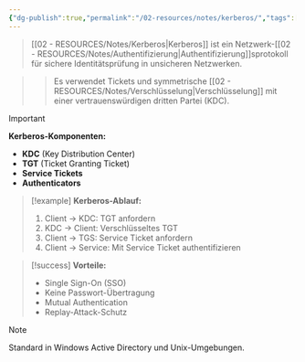 ```yaml
---
{"dg-publish":true,"permalink":"/02-resources/notes/kerberos/","tags":["sicherheit/authentifizierung","netzwerk/protokolle","AP2025/neu"],"noteIcon":"","updated":"2025-09-16T16:45:37.757+02:00"}
---
```



>[[02 - RESOURCES/Notes/Kerberos\|Kerberos]] ist ein Netzwerk-[[02 - RESOURCES/Notes/Authentifizierung\|Authentifizierung]]sprotokoll für sichere Identitätsprüfung in unsicheren Netzwerken.

>>Es verwendet Tickets und symmetrische [[02 - RESOURCES/Notes/Verschlüsselung\|Verschlüsselung]] mit einer vertrauenswürdigen dritten Partei (KDC).

>[!important] 
>**Kerberos-Komponenten:**
>- **KDC** (Key Distribution Center)
>- **TGT** (Ticket Granting Ticket)
>- **Service Tickets**
>- **Authenticators**

>[!example] 
>**Kerberos-Ablauf:**
>1. Client → KDC: TGT anfordern
>2. KDC → Client: Verschlüsseltes TGT
>3. Client → TGS: Service Ticket anfordern  
>4. Client → Service: Mit Service Ticket authentifizieren

>[!success] 
>**Vorteile:**
>- Single Sign-On (SSO)
>- Keine Passwort-Übertragung
>- Mutual Authentication
>- Replay-Attack-Schutz

>[!note] 
>Standard in Windows Active Directory und Unix-Umgebungen.